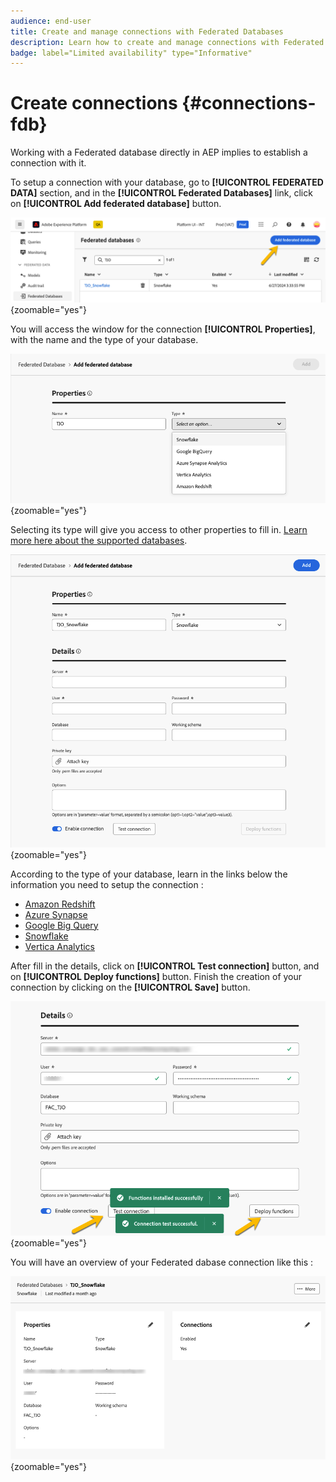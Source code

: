 ```yaml
---
audience: end-user
title: Create and manage connections with Federated Databases
description: Learn how to create and manage connections with Federated Databases
badge: label="Limited availability" type="Informative"
---
```

# Create connections {#connections-fdb}

Working with a Federated database directly in AEP implies to establish a connection with it.

To setup a connection with your database, go to **[!UICONTROL FEDERATED DATA]** section, and in the **[!UICONTROL Federated Databases]** link, click on **[!UICONTROL Add federated database]** button.

![](assets/connections_list.png){zoomable="yes"}

You will access the window for the connection **[!UICONTROL Properties]**, with the name and the type of your database. 

![](assets/connections_name.png){zoomable="yes"}

Selecting its type will give you access to other properties to fill in. [Learn more here about the supported databases](federated-db.md).

![](assets/connections_details.png){zoomable="yes"}

According to the type of your database, learn in the links below the information you need to setup the connection : 
* [Amazon Redshift](federated-db.md#amazon-redshift)
* [Azure Synapse](federated-db.md#azure-synapse-redshift)
* [Google Big Query](federated-db.md#google-big-query)
* [Snowflake](federated-db.md#snowflake)
* [Vertica Analytics](federated-db.md#vertica-analytics)

After fill in the details, click on **[!UICONTROL Test connection]** button, and on **[!UICONTROL Deploy functions]** button.
Finish the creation of your connection by clicking on the **[!UICONTROL Save]** button.

![](assets/connections_testdeploy.png){zoomable="yes"}

You will have an overview of your Federated dabase connection like this : 

![](assets/connections_overview.png){zoomable="yes"}
